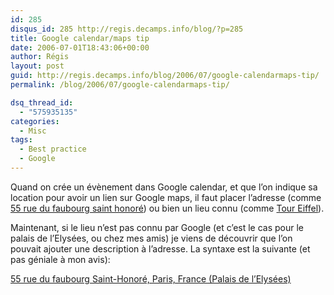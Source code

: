 ```yaml
---
id: 285
disqus_id: 285 http://regis.decamps.info/blog/?p=285
title: Google calendar/maps tip
date: 2006-07-01T18:43:06+00:00
author: Régis
layout: post
guid: http://regis.decamps.info/blog/2006/07/google-calendarmaps-tip/
permalink: /blog/2006/07/google-calendarmaps-tip/

dsq_thread_id:
  - "575935135"
categories:
  - Misc
tags:
  - Best practice
  - Google
---
```

Quand on crée un évènement dans Google calendar, et que l’on indique sa location pour avoir un lien sur Google maps, il faut placer l’adresse (comme [55 rue du faubourg saint honoré](http://maps.google.com/maps?f=q&hl=en&q=55+rue+du+faubourg+Saint-Honor%C3%A9,+paris,+france&ie=UTF8&ll=48.870742,2.316924&spn=0.004651,0.013282&t=h&om=1)) ou bien un lieu connu (comme [Tour Eiffel](http://maps.google.com/maps?f=q&hl=en&q=tour+eiffel,+paris,+france&ie=UTF8&t=h&om=1)).

Maintenant, si le lieu n’est pas connu par Google (et c’est le cas pour le palais de l’Elysées, ou chez mes amis) je viens de découvrir que l’on pouvait ajouter une description à l’adresse. La syntaxe est la suivante (et pas géniale à mon avis):

 [55 rue du faubourg Saint-Honoré, Paris, France (Palais de l’Elysées)](http://maps.google.com/maps?f=q&hl=en&q=55+rue+du+faubourg+Saint-Honor%C3%A9,+Paris,+France+(Palais+de+l%27Elys%C3%A9es)&ie=UTF8&t=h&om=1)
